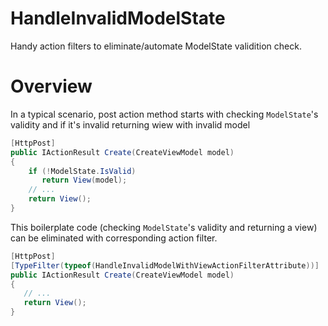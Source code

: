# HandleInvalidModelState 
  Handy action filters to eliminate/automate ModelState validition check.


# Overview

In a typical scenario, post action method starts with checking `ModelState`'s validity and if it's invalid returning wiew with invalid model

```c#
[HttpPost]
public IActionResult Create(CreateViewModel model)
{
    if (!ModelState.IsValid)
       return View(model);
    // ...
    return View();
}
```

This boilerplate code (checking `ModelState`'s validity and returning a view) can be eliminated with corresponding action filter.

```c#
[HttpPost]
[TypeFilter(typeof(HandleInvalidModelWithViewActionFilterAttribute))]
public IActionResult Create(CreateViewModel model)
{
   // ...
   return View();
}
```
